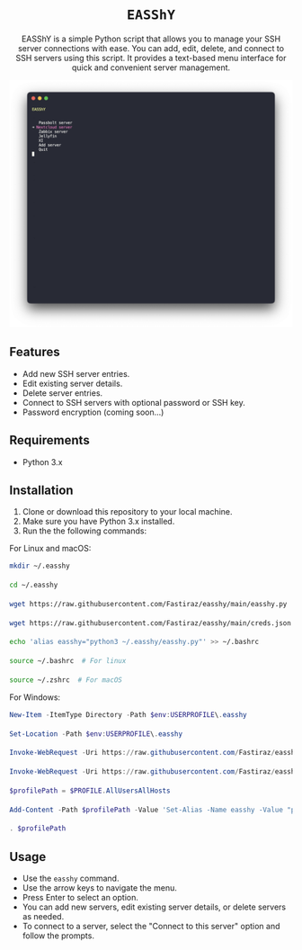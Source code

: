 <div align="center">
  <h1><code>EASShY</code></h1>
  <p>EASShY is a simple Python script that allows you to manage your SSH server connections with ease. You can add, edit, delete, and connect to SSH servers using this script. It provides a text-based menu interface for quick and convenient server management.</p>
</div>

![easshy](./img/easshy.png)

## Features

- Add new SSH server entries.
- Edit existing server details.
- Delete server entries.
- Connect to SSH servers with optional password or SSH key.
- Password encryption (coming soon...)

## Requirements

- Python 3.x

## Installation

1. Clone or download this repository to your local machine.
2. Make sure you have Python 3.x installed.
3. Run the the following commands:

For Linux and macOS:
```bash
mkdir ~/.easshy

cd ~/.easshy

wget https://raw.githubusercontent.com/Fastiraz/easshy/main/easshy.py

wget https://raw.githubusercontent.com/Fastiraz/easshy/main/creds.json

echo 'alias easshy="python3 ~/.easshy/easshy.py"' >> ~/.bashrc

source ~/.bashrc  # For linux

source ~/.zshrc  # For macOS
```

For Windows:
```powershell
New-Item -ItemType Directory -Path $env:USERPROFILE\.easshy

Set-Location -Path $env:USERPROFILE\.easshy

Invoke-WebRequest -Uri https://raw.githubusercontent.com/Fastiraz/easshy/main/easshy.py -OutFile easshy.py

Invoke-WebRequest -Uri https://raw.githubusercontent.com/Fastiraz/easshy/main/creds.json -OutFile creds.json

$profilePath = $PROFILE.AllUsersAllHosts

Add-Content -Path $profilePath -Value 'Set-Alias -Name easshy -Value "python3 $env:USERPROFILE\.easshy\easshy.py"'

. $profilePath
```

## Usage

- Use the `easshy` command.
- Use the arrow keys to navigate the menu.
- Press Enter to select an option.
- You can add new servers, edit existing server details, or delete servers as needed.
- To connect to a server, select the "Connect to this server" option and follow the prompts.
